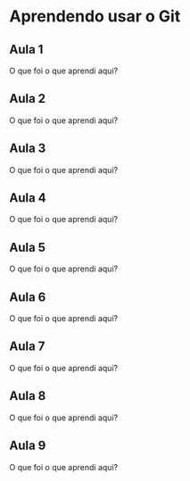 # Aprendendo usar o Git


## Aula 1
O que foi o que aprendi aqui?


## Aula 2
O que foi o que aprendi aqui?


## Aula 3
O que foi o que aprendi aqui?


## Aula 4
O que foi o que aprendi aqui?


## Aula 5
O que foi o que aprendi aqui?


## Aula 6
O que foi o que aprendi aqui?


## Aula 7
O que foi o que aprendi aqui?


## Aula 8
O que foi o que aprendi aqui?


## Aula 9
O que foi o que aprendi aqui?
